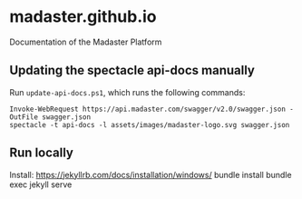 # madaster.github.io
Documentation of the Madaster Platform

## Updating the spectacle api-docs manually
Run `update-api-docs.ps1`, which runs the following commands:
```
Invoke-WebRequest https://api.madaster.com/swagger/v2.0/swagger.json -OutFile swagger.json
spectacle -t api-docs -l assets/images/madaster-logo.svg swagger.json
```
## Run locally
  Install: https://jekyllrb.com/docs/installation/windows/
  bundle install
  bundle exec jekyll serve
